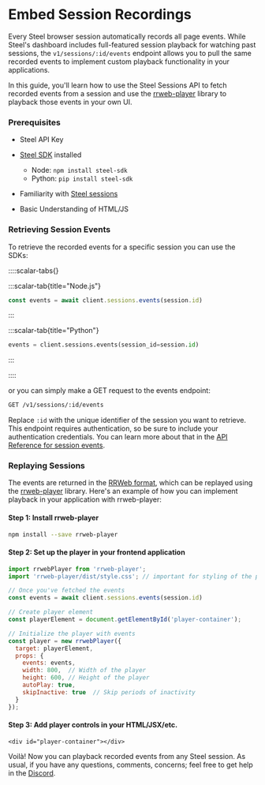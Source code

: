 # Embed Session Recordings

Every Steel browser session automatically records all page events. While Steel's dashboard includes full-featured session playback for watching past sessions, the `v1/sessions/:id/events` endpoint allows you to pull the same recorded events to implement custom playback functionality in your applications.

In this guide, you'll learn how to use the Steel Sessions API to fetch recorded events from a session and use the [rrweb-player](https://github.com/rrweb-io/rrweb/tree/master/packages/rrweb-player) library to playback those events in your own UI.

### Prerequisites
- Steel API Key

- [Steel SDK](https://github.com/steel-dev/steel-python) installed
    - Node: `npm install steel-sdk`
    - Python: `pip install steel-sdk`

- Familiarity with [Steel sessions](/overview/sessions-api/overview)

- Basic Understanding of HTML/JS

### Retrieving Session Events

To retrieve the recorded events for a specific session you can use the SDKs:

::::scalar-tabs{}

:::scalar-tab{title="Node.js"}
```typescript
const events = await client.sessions.events(session.id)
```
:::

:::scalar-tab{title="Python"}
```python
events = client.sessions.events(session_id=session.id)
```
:::

::::

or you can simply make a GET request to the events endpoint:

```bash
GET /v1/sessions/:id/events
```

Replace `:id` with the unique identifier of the session you want to retrieve. This endpoint requires authentication, so be sure to include your authentication credentials. You can learn more about that in the [API Reference for session events](/api-reference#tag/sessions/GET/v1/sessions/{id}/events).

### Replaying Sessions
The events are returned in the [RRWeb format](https://github.com/rrweb-io/rrweb), which can be replayed using the [rrweb-player](https://github.com/rrweb-io/rrweb/tree/master/packages/rrweb-player) library. Here's an example of how you can implement playback in your application with rrweb-player:

#### Step 1: Install rrweb-player
```bash
npm install --save rrweb-player
```

#### Step 2: Set up the player in your frontend application
```javascript
import rrwebPlayer from 'rrweb-player';
import 'rrweb-player/dist/style.css'; // important for styling of the player

// Once you've fetched the events
const events = await client.sessions.events(session.id)

// Create player element
const playerElement = document.getElementById('player-container');

// Initialize the player with events
const player = new rrwebPlayer({
  target: playerElement,
  props: {
    events: events,
    width: 800,  // Width of the player
    height: 600, // Height of the player
    autoPlay: true,
    skipInactive: true  // Skip periods of inactivity
  }
});
```

#### Step 3: Add player controls in your HTML/JSX/etc.
```php-template
<div id="player-container"></div>
```

Voilà! Now you can playback recorded events from any Steel session. As usual, if you have any questions, comments, concerns; feel free to get help in the [Discord](https://discord.gg/steel-dev).

